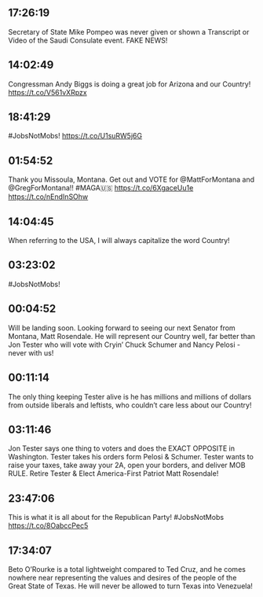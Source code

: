 ## 17:26:19
Secretary of State Mike Pompeo was never given or shown a Transcript or Video of the Saudi Consulate event. FAKE NEWS!
## 14:02:49
Congressman Andy Biggs is doing a great job for Arizona and our Country! https://t.co/V561vXRpzx
## 18:41:29
#JobsNotMobs! https://t.co/U1suRW5j6G
## 01:54:52
Thank you Missoula, Montana. Get out and VOTE for @MattForMontana and @GregForMontana!! #MAGA🇺🇸
https://t.co/6XgaceUu1e https://t.co/nEndInSOhw
## 14:04:45
When referring to the USA, I will always capitalize the word Country!
## 03:23:02
#JobsNotMobs!
## 00:04:52
Will be landing soon. Looking forward to seeing our next Senator from Montana, Matt Rosendale. He will represent our Country well, far better than Jon Tester who will vote with Cryin’ Chuck Schumer and Nancy Pelosi - never with us!
## 00:11:14
The only thing keeping Tester alive is he has millions and millions of dollars from outside liberals and leftists, who couldn’t care less about our Country!
## 03:11:46
Jon Tester says one thing to voters and does the EXACT OPPOSITE in Washington. Tester takes his orders form Pelosi &amp; Schumer. Tester wants to raise your taxes, take away your 2A, open your borders, and deliver MOB RULE. Retire Tester &amp; Elect America-First Patriot Matt Rosendale!
## 23:47:06
This is what it is all about for the Republican Party! #JobsNotMobs https://t.co/8OabccPec5
## 17:34:07
Beto O’Rourke is a total lightweight compared to Ted Cruz, and he comes nowhere near representing the values and desires of the people of the Great State of Texas. He will never be allowed to turn Texas into Venezuela!
